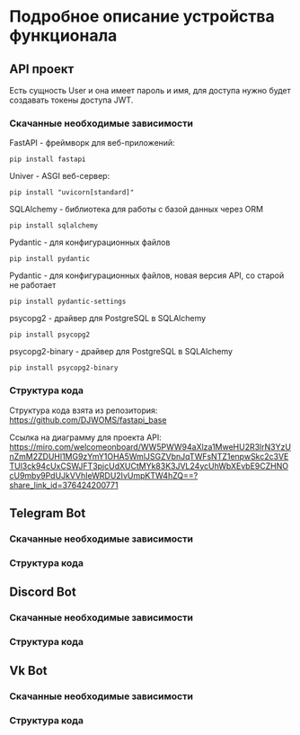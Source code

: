 # Подробное описание устройства функционала

## API проект

Есть сущность User и она имеет пароль и имя, для доступа нужно будет создавать токены доступа JWT.

### Скачанные необходимые зависимости

FastAPI - фреймворк для веб-приложений:
```
pip install fastapi
```

Univer - ASGI веб-сервер:
```
pip install "uvicorn[standard]"
```

SQLAlchemy - библиотека для работы с базой данных через ORM
```
pip install sqlalchemy
```

Pydantic - для конфигурационных файлов
```
pip install pydantic
```

Pydantic - для конфигурационных файлов, новая версия API, со старой не работает
```
pip install pydantic-settings
```

psycopg2 - драйвер для PostgreSQL в SQLAlchemy
```
pip install psycopg2
```

psycopg2-binary - драйвер для PostgreSQL в SQLAlchemy
```
pip install psycopg2-binary
```

### Структура кода

Структура кода взята из репозитория: https://github.com/DJWOMS/fastapi_base  

Ссылка на диаграмму для проекта API: https://miro.com/welcomeonboard/WW5PWW94aXlza1MweHU2R3lrN3YzUnZmM2ZDUHl1MG9zYmY1OHA5WmlJSGZVbnJqTWFsNTZ1enpwSkc2c3VETUl3ck94cUxCSWJFT3pjcUdXUCtMYk83K3JVL24ycUhWbXEvbE9CZHNOcU9mby9PdUJkVVhIeWRDU2IvUmpKTW4hZQ==?share_link_id=376424200771

## Telegram Bot

### Скачанные необходимые зависимости

### Структура кода

## Discord Bot

### Скачанные необходимые зависимости


### Структура кода

## Vk Bot

### Скачанные необходимые зависимости


### Структура кода
